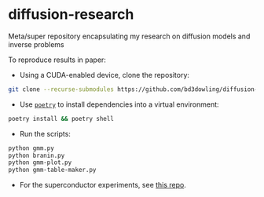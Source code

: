 # diffusion-research

Meta/super repository encapsulating my research on diffusion models and inverse problems

To reproduce results in paper:

- Using a CUDA-enabled device, clone the repository:

```bash
git clone --recurse-submodules https://github.com/bd3dowling/diffusion-research.git
```

- Use [`poetry`](https://python-poetry.org/) to install dependencies into a virtual environment:

```bash
poetry install && poetry shell
```

- Run the scripts:

```bash
python gmm.py
python branin.py
python gmm-plot.py
python gmm-table-maker.py
```

- For the superconductor experiments, see [this repo](https://github.com/bd3dowling/superconductor).

